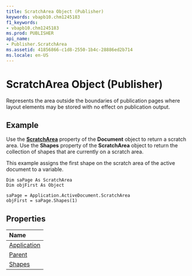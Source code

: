 ```yaml
---
title: ScratchArea Object (Publisher)
keywords: vbapb10.chm1245183
f1_keywords:
- vbapb10.chm1245183
ms.prod: PUBLISHER
api_name:
- Publisher.ScratchArea
ms.assetid: 41856866-c1d8-2550-1b4c-28886ed2b714
ms.locale: en-US
---
```



# ScratchArea Object (Publisher)

Represents the area outside the boundaries of publication pages where layout elements may be stored with no effect on publication output.
 


## Example

Use the  **[ScratchArea](document.scratcharea-property-publisher.md)** property of the **Document** object to return a scratch area. Use the **Shapes** property of the **ScratchArea** object to return the collection of shapes that are currently on a scratch area.
 

 

 

 
This example assigns the first shape on the scratch area of the active document to a variable.
 

 



```
Dim saPage As ScratchArea 
Dim objFirst As Object 
 
saPage = Application.ActiveDocument.ScratchArea 
objFirst = saPage.Shapes(1)
```


## Properties



|**Name**|
|:-----|
|[Application](scratcharea.application-property-publisher.md)|
|[Parent](scratcharea.parent-property-publisher.md)|
|[Shapes](scratcharea.shapes-property-publisher.md)|

